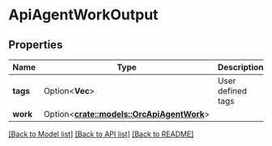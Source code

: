 # ApiAgentWorkOutput

## Properties

Name | Type | Description | Notes
------------ | ------------- | ------------- | -------------
**tags** | Option<**Vec<String>**> | User defined tags | [optional]
**work** | Option<[**crate::models::OrcApiAgentWork**](Orc_apiAgentWork.md)> |  | [optional]

[[Back to Model list]](../README.md#documentation-for-models) [[Back to API list]](../README.md#documentation-for-api-endpoints) [[Back to README]](../README.md)


